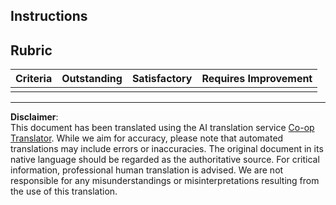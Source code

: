 <!--
CO_OP_TRANSLATOR_METADATA:
{
  "original_hash": "5ae7654f519ae831179409dc8e528055",
  "translation_date": "2025-08-28T19:28:02+00:00",
  "source_file": "6-consumer/lessons/1-speech-recognition/assignment.md",
  "language_code": "en"
}
-->
## Instructions

## Rubric

| Criteria | Outstanding | Satisfactory | Requires Improvement |
| -------- | ----------- | ------------ | --------------------- |
| |  |  |  |

---

**Disclaimer**:  
This document has been translated using the AI translation service [Co-op Translator](https://github.com/Azure/co-op-translator). While we aim for accuracy, please note that automated translations may include errors or inaccuracies. The original document in its native language should be regarded as the authoritative source. For critical information, professional human translation is advised. We are not responsible for any misunderstandings or misinterpretations resulting from the use of this translation.